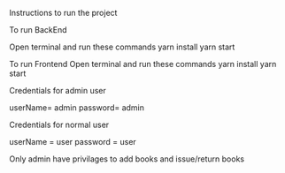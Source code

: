 Instructions to run the project

To run BackEnd

Open terminal and run these commands yarn install yarn start

To run Frontend Open terminal and run these commands yarn install yarn start

Credentials for admin user

userName= admin password= admin

Credentials for normal user

userName = user password = user

Only admin have privilages to add books and issue/return books
